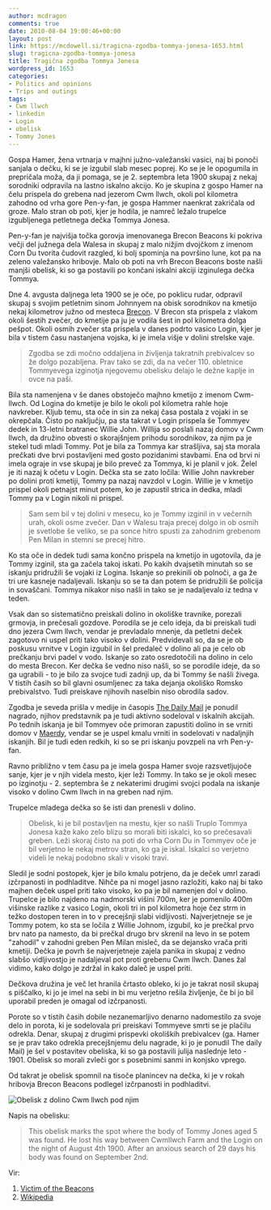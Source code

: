 ```yaml
---
author: mcdragon
comments: true
date: 2010-08-04 19:00:46+00:00
layout: post
link: https://mcdowell.si/tragicna-zgodba-tommya-jonesa-1653.html
slug: tragicna-zgodba-tommya-jonesa
title: Tragična zgodba Tommya Jonesa
wordpress_id: 1653
categories:
- Politics and opinions
- Trips and outings
tags:
- Cwm llwch
- linkedin
- Login
- obelisk
- Tommy Jones
---
```


Gospa Hamer, žena vrtnarja v majhni južno-valežanski vasici, naj bi ponoči sanjala o dečku, ki se je izgubil slab mesec poprej. Ko se je le opogumila in prepričala moža, da ji pomaga, se je 2. septembra leta 1900 skupaj z nekaj sorodniki odpravila na lastno iskalno akcijo. Ko je skupina z gospo Hamer na čelu prispela do grebena nad jezerom Cwm llwch, okoli pol kilometra zahodno od vrha gore Pen-y-fan, je gospa Hammer naenkrat zakričala od groze. Malo stran ob poti, kjer je hodila, je namreč ležalo trupelce izgubljenega petletnega dečka Tommya Jonesa.

Pen-y-fan je najvišja točka gorovja imenovanega Brecon Beacons ki pokriva večji del južnega dela Walesa in skupaj z malo nižjim dvojčkom z imenom Corn Du tvorita čudovit razgled, ki bolj spominja na površino lune, kot pa na zeleno valežansko hribovje. Malo ob poti na vrh Brecon Beacons boste našli manjši obelisk, ki so ga postavili po končani iskalni akciji izginulega dečka Tommya.

Dne 4. avgusta daljnega leta 1900 se je oče, po poklicu rudar, odpravil skupaj s svojim petletnim sinom Johnnyem na obisk sorodnikov na kmetijo nekaj kilometrov južno od mesteca [Brecon](https://en.wikipedia.org/wiki/Brecon). V Brecon sta prispela z vlakom okoli šestih zvečer, do kmetije pa ju je vodila šest in pol kilometra dolga pešpot. Okoli osmih zvečer sta prispela v danes podrto vasico Login, kjer je bila v tistem času nastanjena vojska, ki je imela višje v dolini strelske vaje.


> Zgodba se zdi močno oddaljena in življenja takratnih prebivalcev so že dolgo pozabljena. Prav tako se zdi, da na večer 110. obletnice Tommyevega izginotja njegovemu obelisku delajo le dežne kaplje in ovce na paši.


Bila sta namenjena v še danes obstoječo majhno kmetijo z imenom Cwm-llwch. Od Logina do kmetije je bilo le okoli pol kilometra rahle hoje navkreber. Kljub temu, sta oče in sin za nekaj časa postala z vojaki in se okrepčala. Čisto po naključju, pa sta takrat v Login prispela še Tommyev dedek in 13-letni bratranec Willie John. Willija so poslali nazaj domov v Cwm llwch, da družino obvesti o skorajšnjem prihodu sorodnikov, za njim pa je stekel tudi mladi Tommy. Pot je bila za Tommya kar strašljiva, saj sta morala prečkati dve brvi postavljeni med gosto pozidanimi stavbami. Ena od brvi ni imela ograje in vse skupaj je bilo preveč za Tommya, ki je planil v jok. Želel je iti nazaj k očetu v Login. Dečka sta se zato ločila: Willie John navkreber po dolini proti kmetiji, Tommy pa nazaj navzdol v Login. Willie je v kmetijo prispel okoli petnajst minut potem, ko je zapustil strica in dedka, mladi Tommy pa v Login nikoli ni prispel.


<blockquote>Sam sem bil v tej dolini v mesecu, ko je Tommy izginil in v večernih urah, okoli osme zvečer. Dan v Walesu traja precej dolgo in ob osmih je svetlobe še veliko, se pa sonce hitro spusti za zahodnim grebenom Pen Milan in stemni se precej hitro.</blockquote>


Ko sta oče in dedek tudi sama končno prispela na kmetijo in ugotovila, da je Tommy izginil, sta ga začela takoj iskati. Po kakih dvajsetih minutah so se iskanju pridružili še vojaki iz Logina. Iskanje so prekinili ob polnoči, a ga že tri ure kasneje nadaljevali. Iskanju so se ta dan potem še pridružili še policija in sovaščani. Tommya nikakor niso našli in tako se je nadaljevalo iz tedna v teden.

Vsak dan so sistematično preiskali dolino in okoliške travnike, porezali grmovja, in prečesali gozdove. Porodila se je celo ideja, da bi preiskali tudi dno jezera Cwm llwch, vendar je prevladalo mnenje, da petletni deček zagotovo ni uspel priti tako visoko v dolini. Predvidevali so, da se je ob poskusu vrnitve v Login izgubil in šel predaleč v dolino ali pa je celo ob prečkanju brvi padel v vodo. Iskanje so zato osredotočili na dolino in celo do mesta Brecon. Ker dečka še vedno niso našli, so se porodile ideje, da so ga ugrabili - to je bilo za svojce tudi zadnji up, da bi Tommy še našli živega. V tistih časih so bil glavni osumljenec za taka dejanja okoliško Romsko prebivalstvo. Tudi preiskave njihovih naselbin niso obrodila sadov.

Zgodba je seveda prišla v medije in časopis [The Daily Mail](https://en.wikipedia.org/wiki/Daily_Mail) je ponudil nagrado, njihov predstavnik pa je tudi aktivno sodeloval v iskalnih akcijah. Po tednih iskanja je bil Tommyev oče primoran zapustiti dolino in se vrniti domov v [Maerdy](https://maps.google.co.uk/maps?client=ubuntu&channel=cs&q=maerdy&ie=UTF8&hq=&hnear=Maerdy,+Ferndale,+Mid+Glamorgan,+United+Kingdom&gl=uk&ei=IWVeTLeyIpP40wTU1rTCBw&ved=0CB0Q8gEwAA&ll=51.669148,-3.456573&spn=0.213781,0.441513&z=11), vendar se je uspel kmalu vrniti in sodelovati v nadaljnjih iskanjih. Bil je tudi eden redkih, ki so se pri iskanju povzpeli na vrh Pen-y-fan.

Ravno približno v tem času pa je imela gospa Hamer svoje razsvetljujoče sanje, kjer je v njih videla mesto, kjer leži Tommy. In tako se je okoli mesec po izginotju - 2. septembra še z nekaterimi drugimi svojci podala na iskanje visoko v dolino Cwm llwch in na greben nad njim.

Trupelce mladega dečka so še isti dan prenesli v dolino.


> Obelisk, ki je bil postavljen na mestu, kjer so našli Truplo Tommya Jonesa kaže kako zelo blizu so morali biti iskalci, ko so prečesavali greben. Leži skoraj čisto na poti do vrha Corn Du in Tommyev oče je bil verjetno le nekaj metrov stran, ko ga je iskal. Iskalci so verjetno videli le nekaj podobno skali v visoki travi.


Sledil je sodni postopek, kjer je bilo kmalu potrjeno, da je deček umrl zaradi izčrpanosti in podhladitve. Nihče pa ni mogel jasno razložiti, kako naj bi tako majhen deček uspel priti tako visoko, ko pa je bil namenjen dol v dolino. Trupelce je bilo najdeno na nadmorski višini 700m, ker je pomenilo 400m višinske razlike z vasico Login, okoli tri in pol kilometra hoje čez strm in težko dostopen teren in to v precejšnji slabi vidljivosti. Najverjetneje se je Tommy potem, ko sta se ločila z Willie Johnom, izgubil, ko je prečkal prvo brv nato pa namesto, da bi prečkal drugo brv skrenil na levo in se potem "zahodil" v zahodni greben Pen Milan misleč, da se dejansko vrača priti kmetiji. Dečka je povrh še najverjetneje zajela panika in skupaj z vedno slabšo vidljivostjo je nadaljeval pot proti grebenu Cwm llwch. Danes žal vidimo, kako dolgo je zdržal in kako daleč je uspel priti.

Dečkova družina je več let hranila črtasto obleko, ki jo je takrat nosil skupaj s piščalko, ki jo je imel na sebi in bi mu verjetno rešila življenje, če bi jo bil uporabil preden je omagal od izčrpanosti.

Porote so v tistih časih dobile nezanemarljivo denarno nadomestilo za svoje delo in porota, ki je sodelovala pri preiskavi Tommyeve smrti se je plačilu odrekla. Denar, skupaj z drugimi prispevki okoliških prebivalcev (ga. Hamer se je prav tako odrekla precejšnjemu delu nagrade, ki jo je ponudil The daily Mail) je šel v postavitev obeliska, ki so ga postavili julija naslednje leto - 1901. Obelisk so morali zvleči gor s posebnimi sanmi in konjsko vprego.

Od takrat je obelisk spomnil na tisoče planincev na dečka, ki je v rokah hribovja Brecon Beacons podlegel izčrpanosti in podhladitvi.

![](https://img.mcdowell.si/2010/08/tommy_Jones_obelisk_w_title2-1.jpg "Obelisk z dolino Cwm llwch pod njim")

Napis na obelisku:


> This obelisk marks the spot where the body of Tommy Jones aged 5 was found. He lost his way between Cwmllwch Farm and the Login on the night of August 4th 1900. After an anxious search of 29 days his body was found on September 2nd.


Vir:
  1. [Victim of the Beacons](https://www.breconbeacons.org/visit-us/about-the-brecon-beacons/victim-of-the-beacons)
  2. [Wikipedia](https://en.wikipedia.org/wiki/Pen-y-Fan#Tommy_Jones.27_Obelisk)


